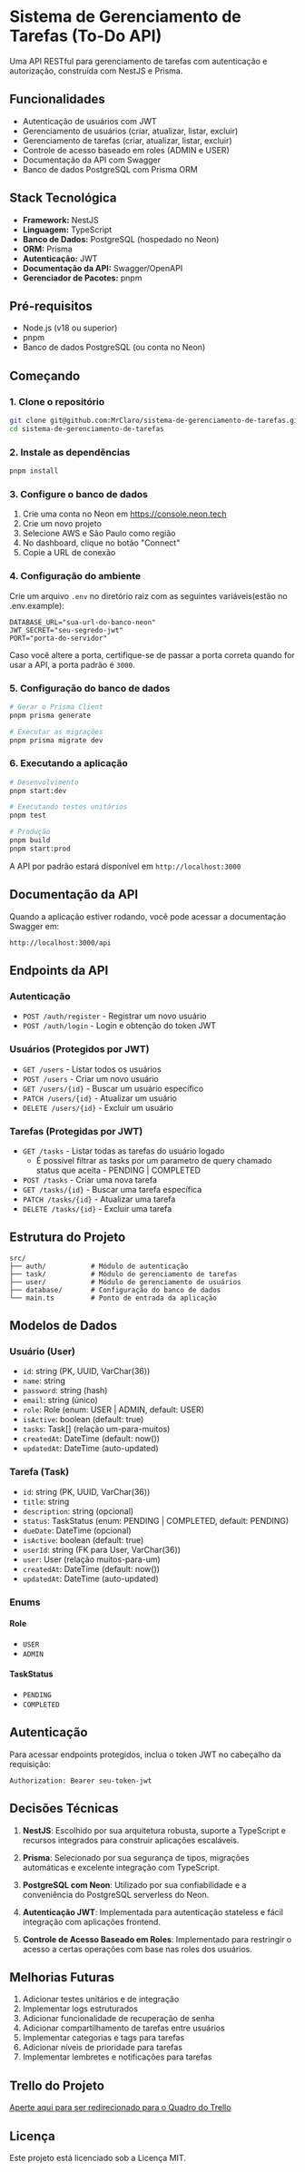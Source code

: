 # Sistema de Gerenciamento de Tarefas (To-Do API)

Uma API RESTful para gerenciamento de tarefas com autenticação e autorização, construída com NestJS e Prisma.

## Funcionalidades

- Autenticação de usuários com JWT
- Gerenciamento de usuários (criar, atualizar, listar, excluir)
- Gerenciamento de tarefas (criar, atualizar, listar, excluir)
- Controle de acesso baseado em roles (ADMIN e USER)
- Documentação da API com Swagger
- Banco de dados PostgreSQL com Prisma ORM

## Stack Tecnológica

- **Framework:** NestJS
- **Linguagem:** TypeScript
- **Banco de Dados:** PostgreSQL (hospedado no Neon)
- **ORM:** Prisma
- **Autenticação:** JWT
- **Documentação da API:** Swagger/OpenAPI
- **Gerenciador de Pacotes:** pnpm

## Pré-requisitos

- Node.js (v18 ou superior)
- pnpm
- Banco de dados PostgreSQL (ou conta no Neon)

## Começando

### 1. Clone o repositório

```bash
git clone git@github.com:MrClaro/sistema-de-gerenciamento-de-tarefas.git
cd sistema-de-gerenciamento-de-tarefas
```

### 2. Instale as dependências

```bash
pnpm install
```

### 3. Configure o banco de dados

1. Crie uma conta no Neon em https://console.neon.tech
2. Crie um novo projeto
3. Selecione AWS e São Paulo como região
4. No dashboard, clique no botão "Connect"
5. Copie a URL de conexão

### 4. Configuração do ambiente

Crie um arquivo `.env` no diretório raiz com as seguintes variáveis(estão no .env.example):

```env
DATABASE_URL="sua-url-do-banco-neon"
JWT_SECRET="seu-segredo-jwt"
PORT="porta-do-servidor"
```

Caso você altere a porta, certifique-se de passar a porta correta quando for usar a API, a porta padrão é `3000`.

### 5. Configuração do banco de dados

```bash
# Gerar o Prisma Client
pnpm prisma generate

# Executar as migrações
pnpm prisma migrate dev
```

### 6. Executando a aplicação

```bash
# Desenvolvimento
pnpm start:dev

# Executando testes unitários
pnpm test

# Produção
pnpm build
pnpm start:prod
```

A API por padrão estará disponível em `http://localhost:3000`

## Documentação da API

Quando a aplicação estiver rodando, você pode acessar a documentação Swagger em:

```
http://localhost:3000/api
```

## Endpoints da API

### Autenticação

- `POST /auth/register` - Registrar um novo usuário
- `POST /auth/login` - Login e obtenção do token JWT

### Usuários (Protegidos por JWT)

- `GET /users` - Listar todos os usuários
- `POST /users` - Criar um novo usuário
- `GET /users/{id}` - Buscar um usuário específico
- `PATCH /users/{id}` - Atualizar um usuário
- `DELETE /users/{id}` - Excluir um usuário

### Tarefas (Protegidas por JWT)

- `GET /tasks` - Listar todas as tarefas do usuário logado
  - É possivel filtrar as tasks por um parametro de query chamado status que aceita - PENDING | COMPLETED
- `POST /tasks` - Criar uma nova tarefa
- `GET /tasks/{id}` - Buscar uma tarefa específica
- `PATCH /tasks/{id}` - Atualizar uma tarefa
- `DELETE /tasks/{id}` - Excluir uma tarefa

## Estrutura do Projeto

```
src/
├── auth/           # Módulo de autenticação
├── task/           # Módulo de gerenciamento de tarefas
├── user/           # Módulo de gerenciamento de usuários
├── database/       # Configuração do banco de dados
└── main.ts         # Ponto de entrada da aplicação
```

## Modelos de Dados

### Usuário (User)

- `id`: string (PK, UUID, VarChar(36))
- `name`: string
- `password`: string (hash)
- `email`: string (único)
- `role`: Role (enum: USER | ADMIN, default: USER)
- `isActive`: boolean (default: true)
- `tasks`: Task[] (relação um-para-muitos)
- `createdAt`: DateTime (default: now())
- `updatedAt`: DateTime (auto-updated)

### Tarefa (Task)

- `id`: string (PK, UUID, VarChar(36))
- `title`: string
- `description`: string (opcional)
- `status`: TaskStatus (enum: PENDING | COMPLETED, default: PENDING)
- `dueDate`: DateTime (opcional)
- `isActive`: boolean (default: true)
- `userId`: string (FK para User, VarChar(36))
- `user`: User (relação muitos-para-um)
- `createdAt`: DateTime (default: now())
- `updatedAt`: DateTime (auto-updated)

### Enums

#### Role

- `USER`
- `ADMIN`

#### TaskStatus

- `PENDING`
- `COMPLETED`

## Autenticação

Para acessar endpoints protegidos, inclua o token JWT no cabeçalho da requisição:

```
Authorization: Bearer seu-token-jwt
```

## Decisões Técnicas

1. **NestJS**: Escolhido por sua arquitetura robusta, suporte a TypeScript e recursos integrados para construir aplicações escaláveis.

2. **Prisma**: Selecionado por sua segurança de tipos, migrações automáticas e excelente integração com TypeScript.

3. **PostgreSQL com Neon**: Utilizado por sua confiabilidade e a conveniência do PostgreSQL serverless do Neon.

4. **Autenticação JWT**: Implementada para autenticação stateless e fácil integração com aplicações frontend.

5. **Controle de Acesso Baseado em Roles**: Implementado para restringir o acesso a certas operações com base nas roles dos usuários.

## Melhorias Futuras

1. Adicionar testes unitários e de integração
2. Implementar logs estruturados
3. Adicionar funcionalidade de recuperação de senha
4. Adicionar compartilhamento de tarefas entre usuários
5. Implementar categorias e tags para tarefas
6. Adicionar níveis de prioridade para tarefas
7. Implementar lembretes e notificações para tarefas

## Trello do Projeto
[Aperte aqui para ser redirecionado para o Quadro do Trello](https://trello.com/invite/b/683be60e38be541deee5b7c0/ATTIfbb758874c463718753f12258b07faf7728D9F0F/sistema-de-gerenciamento-de-tarefas-to-do-api)

## Licença

Este projeto está licenciado sob a Licença MIT.
